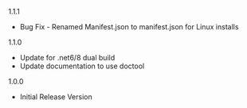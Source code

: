 1.1.1
* Bug Fix - Renamed Manifest.json to manifest.json for Linux installs

1.1.0
* Update for .net6/8 dual build
* Update documentation to use doctool

1.0.0
* Initial Release Version
